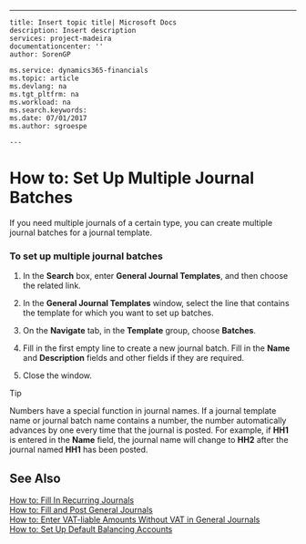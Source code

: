 ---
    title: Insert topic title| Microsoft Docs
    description: Insert description
    services: project-madeira
    documentationcenter: ''
    author: SorenGP

    ms.service: dynamics365-financials
    ms.topic: article
    ms.devlang: na
    ms.tgt_pltfrm: na
    ms.workload: na
    ms.search.keywords:
    ms.date: 07/01/2017
    ms.author: sgroespe

    ---
# How to: Set Up Multiple Journal Batches
If you need multiple journals of a certain type, you can create multiple journal batches for a journal template.  
  
### To set up multiple journal batches  
  
1.  In the **Search** box, enter **General Journal Templates**, and then choose the related link.  
  
2.  In the **General Journal Templates** window, select the line that contains the template for which you want to set up batches.  
  
3.  On the **Navigate** tab, in the **Template** group, choose **Batches**.  
  
4.  Fill in the first empty line to create a new journal batch. Fill in the **Name** and **Description** fields and other fields if they are required.  
  
5.  Close the window.  
  
> [!TIP]  
>  Numbers have a special function in journal names. If a journal template name or journal batch name contains a number, the number automatically advances by one every time that the journal is posted. For example, if **HH1** is entered in the **Name** field, the journal name will change to **HH2** after the journal named **HH1** has been posted.  
  
## See Also  
 [How to: Fill In Recurring Journals](../Finance/how-to-fill-in-recurring-journals.md)   
 [How to: Fill and Post General Journals](../Finance/how-to-fill-and-post-general-journals.md)   
 [How to: Enter VAT\-liable Amounts Without VAT in General Journals](../Finance/how-to-enter-vat-liable-amounts-without-vat-in-general-journals.md)   
 [How to: Set Up Default Balancing Accounts](../Finance/how-to-set-up-default-balancing-accounts.md)
